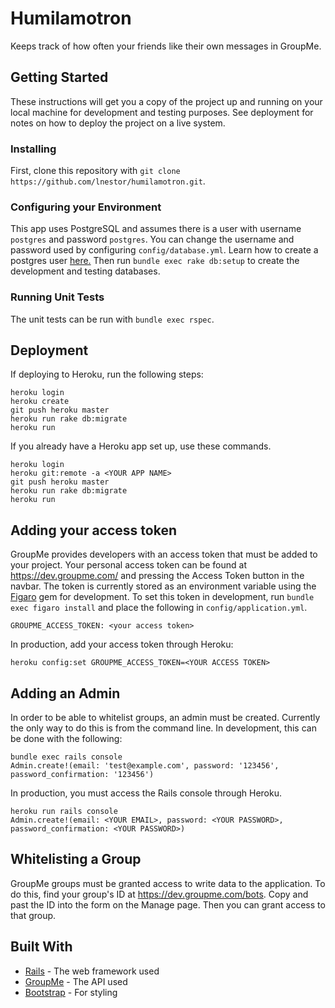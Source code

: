 # Humilamotron

Keeps track of how often your friends like their own messages in GroupMe.

## Getting Started

These instructions will get you a copy of the project up and running on your local machine for development and testing purposes. See deployment for notes on how to deploy the project on a live system.

### Installing

First, clone this repository with `git clone https://github.com/lnestor/humilamotron.git`.

### Configuring your Environment

This app uses PostgreSQL and assumes there is a user with username `postgres` and password `postgres`. You can change the username and password used by configuring `config/database.yml`. Learn how to create a postgres user [here.](https://www.codementor.io/engineerapart/getting-started-with-postgresql-on-mac-osx-are8jcopb) Then run `bundle exec rake db:setup` to create the development and testing databases.

### Running Unit Tests

The unit tests can be run with `bundle exec rspec`.

## Deployment

If deploying to Heroku, run the following steps:

```
heroku login
heroku create
git push heroku master
heroku run rake db:migrate
heroku run
```

If you already have a Heroku app set up, use these commands.

```
heroku login
heroku git:remote -a <YOUR APP NAME>
git push heroku master
heroku run rake db:migrate
heroku run
```

## Adding your access token

GroupMe provides developers with an access token that must be added to your project. Your personal access token can be found at https://dev.groupme.com/ and pressing the Access Token button in the navbar. The token is currently stored as an environment variable using the [Figaro](https://github.com/laserlemon/figaro) gem for development. To set this token in development, run `bundle exec figaro install` and place the following in `config/application.yml`.

```
GROUPME_ACCESS_TOKEN: <your access token>
```

In production, add your access token through Heroku:

```
heroku config:set GROUPME_ACCESS_TOKEN=<YOUR ACCESS TOKEN>
```

## Adding an Admin

In order to be able to whitelist groups, an admin must be created. Currently the only way to do this is from the command line. In development, this can be done with the following:

```
bundle exec rails console
Admin.create!(email: 'test@example.com', password: '123456', password_confirmation: '123456')
```

In production, you must access the Rails console through Heroku.

```
heroku run rails console
Admin.create!(email: <YOUR EMAIL>, password: <YOUR PASSWORD>, password_confirmation: <YOUR PASSWORD>)
```

## Whitelisting a Group

GroupMe groups must be granted access to write data to the application. To do this, find your group's ID at https://dev.groupme.com/bots. Copy and past the ID into the form on the Manage page. Then you can grant access to that group.

## Built With

* [Rails](https://rubyonrails.org/) - The web framework used
* [GroupMe](https://groupme.com/en-US/) - The API used
* [Bootstrap](https://getbootstrap.com/) - For styling
